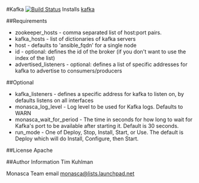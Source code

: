 #Kafka [![Build Status](https://travis-ci.org/katzefudder/ansible-kafka.svg?branch=master)](https://travis-ci.org/katzefudder/ansible-kafka)
Installs [kafka](https://kafka.apache.org/)

##Requirements
- zookeeper_hosts - comma separated list of host:port pairs.
- kafka_hosts - list of dictionaries of kafka servers
 - host - defaults to 'ansible_fqdn' for a single node
 - id - optional: defines the id of the broker (if you don't want to use the index of the list)
- advertised_listeners - optional: defines a list of specific addresses for kafka to advertise to consumers/producers


##Optional
- kafka_listeners - defines a specific address for kafka to listen on, by defaults listens on all interfaces
- monasca_log_level - Log level to be used for Kafka logs. Defaults to WARN
- monasca_wait_for_period - The time in seconds for how long to wait for Kafka's port to be available after starting it. Default is 30 seconds.
- run_mode - One of Deploy, Stop, Install, Start, or Use. The default is Deploy which will do Install, Configure, then Start.

##License
Apache

##Author Information
Tim Kuhlman

Monasca Team email monasca@lists.launchpad.net

